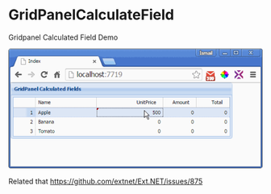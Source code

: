 # GridPanelCalculateField
Gridpanel Calculated Field Demo



![ScreenShot](/test/test.gif)


Related that https://github.com/extnet/Ext.NET/issues/875
